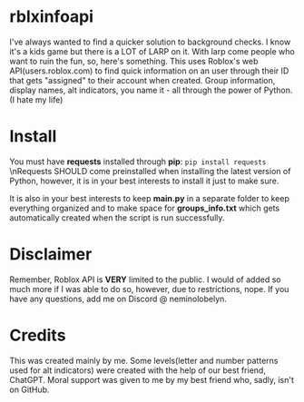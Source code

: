 # rblxinfoapi
I've always wanted to find a quicker solution to background checks. I know it's a kids game but there is a LOT of LARP on it. With larp come people who want to ruin the fun, so, here's something.
This uses Roblox's web API(users.roblox.com) to find quick information on an user through their ID that gets "assigned" to their account when created. Group information, display names, alt indicators, you name it - all through the power of Python. (I hate my life)

# Install
You must have **requests** installed through **pip**:
```pip install requests```
\nRequests SHOULD come preinstalled when installing the latest version of Python, however, it is in your best interests to install it just to make sure.

It is also in your best interests to keep **main.py** in a separate folder to keep everything organized and to make space for **groups_info.txt** which gets automatically created when the script is run successfully.

# Disclaimer
Remember, Roblox API is **VERY** limited to the public. I would of added so much more if I was able to do so, however, due to restrictions, nope.
If you have any questions, add me on Discord @ neminolobelyn.

# Credits
This was created mainly by me. Some levels(letter and number patterns used for alt indicators) were created with the help of our best friend, ChatGPT. Moral support was given to me by my best friend who, sadly, isn't on GitHub.
